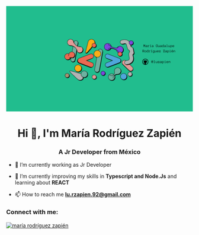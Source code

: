 <div align="center">
    <img src="./luzapien.png" width="800" />
</div>

<h1 align="center">Hi 👋, I'm María Rodríguez Zapién</h1>
<h3 align="center">A Jr Developer from México</h3>

- 🔭 I’m currently working as Jr Developer

- 🌱 I’m currently improving my skills in **Typescript and Node.Js** and learning about **REACT**

- 📫 How to reach me **lu.rzapien.92@gmail.com**



<h3 align="left">Connect with me:</h3>
<p align="left">
<a href="https://linkedin.com/in/maría rodríguez zapién" target="blank"><img align="center" src="https://raw.githubusercontent.com/rahuldkjain/github-profile-readme-generator/master/src/images/icons/Social/linked-in-alt.svg" alt="maría rodríguez zapién" height="30" width="40" /></a>
</p>


